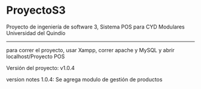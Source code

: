 # ProyectoS3
Proyecto de ingeniería de software 3, Sistema POS para CYD Modulares
Universidad del Quindío

*********************************************************************
para correr el proyecto, usar Xampp, correr apache y MySQL y abrir localhost/Proyecto POS

Versión del proyecto:
v1.0.4

version notes 1.0.4:
Se agrega modulo de gestión de productos

